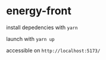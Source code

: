 # energy-front

install depedencies with `yarn`

launch with `yarn up`

accessible on `http://localhost:5173/`

